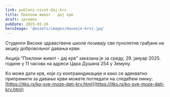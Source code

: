 ```yaml
---
link: pokloni-zivot-daj-krv
title: Поклони живот - дај крв
draft: spremno
pubDate: 2025-01-26
heroImage: '@assets/images/davanje-krvi.jpg'
---
```

Студенти Високе здравствене школе позивају све пунолетне грађане на акцију добровољног давања крви.

Акција “Поклони живот - дај крв” заказана је за среду, 29. јануар 2025. године у 11 часова на адреси Цара Душана 254 у Земуну.

Kо може дати крв, које су контраиндикације и како се адекватно припремити за давање крви можете погледати на следећем линку:  [https://itks.rs/ko-sve-moze-dati-krv.html](https://itks.rs/ko-sve-moze-dati-krv.html)
